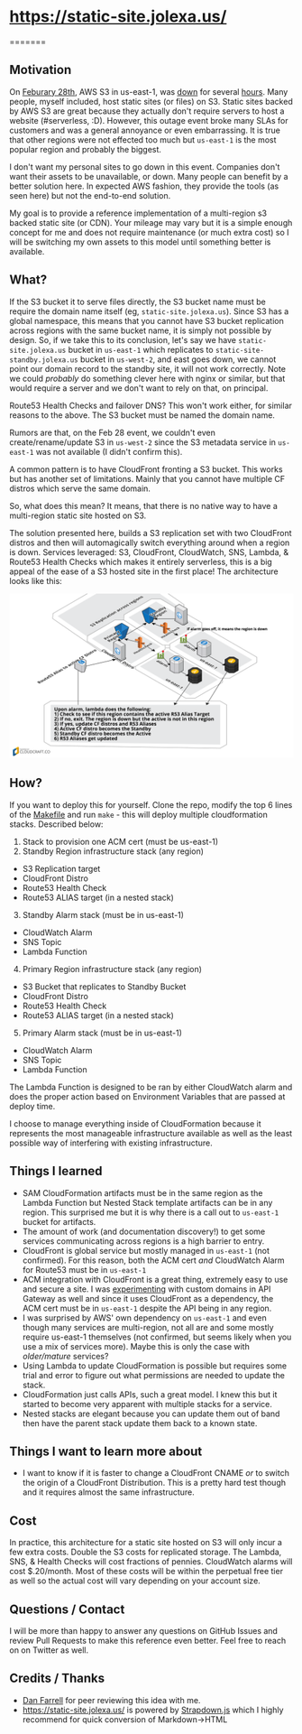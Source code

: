 # https://static-site.jolexa.us/
=======

## Motivation
On [Feburary 28th](https://aws.amazon.com/message/41926/), AWS S3
in us-east-1, was
[down](https://techcrunch.com/2017/02/28/amazon-aws-s3-outage-is-breaking-things-for-a-lot-of-websites-and-apps/)
for several
[hours](https://techcrunch.com/2017/03/02/aws-cloudsplains-what-happend-to-s3-storage-on-monday/).
Many people, myself included, host static sites (or files) on S3. Static sites
backed by AWS S3 are great because they actually don't require servers to host a
website (#serverless, :D). However, this outage event broke many SLAs for
customers and was a general annoyance or even embarrassing. It is true that
other regions were not effected too much but `us-east-1` is the most popular
region and probably the biggest.

I don't want my personal sites to go down in this event. Companies don't want
their assets to be unavailable, or down. Many people can benefit by a better
solution here. In expected AWS fashion, they provide the tools (as seen here)
but not the end-to-end solution.

My goal is to provide a reference implementation of a multi-region s3 backed
static site (or CDN). Your mileage may vary but it is a simple enough concept
for me and does not require maintenance (or much extra cost) so I will be
switching my own assets to this model until something better is available.

## What?
If the S3 bucket it to serve files directly, the S3 bucket name must be require
the domain name itself (eg, `static-site.jolexa.us`). Since S3 has a global
namespace, this means that you cannot have S3 bucket replication across regions
with the same bucket name, it is simply not possible by design. So, if we take
this to its conclusion, let's say we have `static-site.jolexa.us` bucket in
`us-east-1` which replicates to `static-site-standby.jolexa.us` bucket in
`us-west-2`, and east goes down, we cannot point our domain record to the
standby site, it will not work correctly.  Note we could _probably_ do something
clever here with nginx or similar, but that would require a server and we don't
want to rely on that, on principal.

Route53 Health Checks and failover DNS? This won't work either, for similar
reasons to the above.  The S3 bucket must be named the domain name.

Rumors are that, on the Feb 28 event, we couldn't even create/rename/update S3
in `us-west-2` since the S3 metadata service in `us-east-1` was not available (I
didn't confirm this).

A common pattern is to have CloudFront fronting a S3 bucket. This works but has
another set of limitations. Mainly that you cannot have multiple CF distros
which serve the same domain.

So, what does this mean? It means, that there is no native way to have a
multi-region static site hosted on S3.

The solution presented here, builds a S3 replication set with two CloudFront
distros and then will automagically switch everything around when a region is
down. Services leveraged: S3, CloudFront, CloudWatch, SNS, Lambda, & Route53
Health Checks which makes it entirely serverless, this is a big appeal of the
ease of a S3 hosted site in the first place! The architecture looks like this:

![Architecture Diagram](diagram.png)

## How?
If you want to deploy this for yourself. Clone the repo, modify the top 6 lines
of the
[Makefile](https://github.com/jolexa/s3-staticsite-multiregion/blob/master/Makefile#L2-L8)
and run `make` - this will deploy multiple cloudformation stacks.  Described
below:

1. Stack to provision one ACM cert (must be us-east-1)
2. Standby Region infrastructure stack (any region)
  - S3 Replication target
  - CloudFront Distro
  - Route53 Health Check
  - Route53 ALIAS target (in a nested stack)
3. Standby Alarm stack (must be in us-east-1)
  - CloudWatch Alarm
  - SNS Topic
  - Lambda Function
4. Primary Region infrastructure stack (any region)
  - S3 Bucket that replicates to Standby Bucket
  - CloudFront Distro
  - Route53 Health Check
  - Route53 ALIAS target (in a nested stack)
5. Primary Alarm stack (must be in us-east-1)
  - CloudWatch Alarm
  - SNS Topic
  - Lambda Function

The Lambda Function is designed to be ran by either CloudWatch alarm and does
the proper action based on Environment Variables that are passed at deploy time.

I choose to manage everything inside of CloudFormation because it represents the
most manageable infrastructure available as well as the least possible way of
interfering with existing infrastructure.

## Things I learned

* SAM CloudFormation artifacts must be in the same region as the Lambda Function
  but Nested Stack template artifacts can be in any region. This surprised me
  but it is why there is a call out to `us-east-1` bucket for artifacts.
* The amount of work (and documentation discovery!) to get some services
  communicating across regions is a high barrier to entry.
* CloudFront is global service but mostly managed in `us-east-1` (not
  confirmed). For this reason, both the ACM cert *and* CloudWatch Alarm for
  Route53 must be in `us-east-1`
* ACM integration with CloudFront is a great thing, extremely easy to use and
  secure a site. I was [experimenting](https://github.com/jolexa/aws-apigw-acm)
  with custom domains in API Gateway as well and since it uses CloudFront as a
  dependency, the ACM cert must be in `us-east-1` despite the API being in any
  region.
* I was surprised by AWS' own dependency on `us-east-1` and even though many
  services are multi-region, not all are and some mostly require us-east-1
  themselves (not confirmed, but seems likely when you use a mix of services
  more).  Maybe this is only the case with *older/mature* services?
* Using Lambda to update CloudFormation is possible but requires some trial and
  error to figure out what permissions are needed to update the stack.
* CloudFormation just calls APIs, such a great model. I knew this but it started
  to become very apparent with multiple stacks for a service.
* Nested stacks are elegant because you can update them out of band then have
  the parent stack update them back to a known state.


## Things I want to learn more about

* I want to know if it is faster to change a CloudFront CNAME *or* to switch the
  origin of a CloudFront Distribution. This is a pretty hard test though and it
  requires almost the same infrastructure.


## Cost

In practice, this architecture for a static site hosted on S3 will only incur a
few extra costs. Double the S3 costs for replicated storage. The Lambda, SNS, &
Health Checks will cost fractions of pennies. CloudWatch alarms will cost
$.20/month. Most of these costs will be within the perpetual free tier as well
so the actual cost will vary depending on your account size.

## Questions / Contact
I will be more than happy to answer any questions on GitHub Issues and review
Pull Requests to make this reference even better. Feel free to reach on on
Twitter as well.

## Credits / Thanks
* [Dan Farrell](https://github.com/farrellit) for peer reviewing this idea with
  me.
* https://static-site.jolexa.us/ is powered by
  [Strapdown.js](http://strapdownjs.com/) which I highly recommend for quick
  conversion of Markdown->HTML
